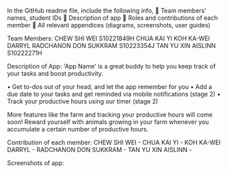 In the GitHub readme file, include the following info,
 Team members’ names, student IDs
 Description of app
 Roles and contributions of each member
 All relevant appendices (diagrams, screenshots, user guides)

Team Members:
CHEW SHI WEI S10221849H
CHUA KAI YI 
KOH KA-WEI DARRYL
RADCHANON DON SUKKRAM S10223354J
TAN YU XIN AISLINN S10222271H

Description of App: 
'App Name' is a great buddy to help you keep track of your tasks and boost productivity.

• Get to-dos out of your head, and let the app remember for you
• Add a due date to your tasks and get reminded via mobile notifications (stage 2)
• Track your productive hours using our timer (stage 2) 

More features like the farm and tracking your productive hours will come soon! 
Reward yourself with animals growing in your farm whenever you accumulate a certain number of productive hours. 

Contribution of each member:
CHEW SHI WEI -
CHUA KAI YI -
KOH KA-WEI DARRYL -
RADCHANON DON SUKKRAM - 
TAN YU XIN AISLINN - 

Screenshots of app: 
